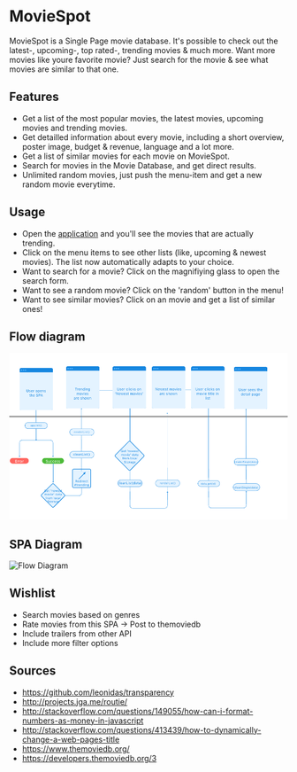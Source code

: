 # MovieSpot
MovieSpot is a Single Page movie database. It's possible to check out the latest-, upcoming-, top rated-, trending movies & much more. Want more movies like youre favorite movie? Just search for the movie & see what movies are similar to that one.

## Features

- Get a list of the most popular movies, the latest movies, upcoming movies and trending movies.
- Get detailled information about every movie, including a short overview, poster image, budget & revenue, language and a lot more.
- Get a list of similar movies for each movie on MovieSpot.
- Search for movies in the Movie Database, and get direct results.
- Unlimited random movies, just push the menu-item and get a new random movie everytime.

## Usage

- Open the [application](http://camille-sebastien.com/moviespot) and you'll see the movies that are actually trending.
- Click on the menu items to see other lists (like, upcoming & newest movies). The list now automatically adapts to your choice.
- Want to search for a movie? Click on the magnifiying glass to open the search form.
- Want to see a random movie? Click on the 'random' button in the menu!
- Want to see similar movies? Click on an movie and get a list of similar ones!


## Flow diagram
![Flow Diagram](./flowDiagram.png "Flow Diagram")

## SPA Diagram
![Flow Diagram](./SPA-Diagram.png "Flow Diagram")

## Wishlist
- Search movies based on genres
- Rate movies from this SPA -> Post to themoviedb
- Include trailers from other API
- Include more filter options

## Sources
- https://github.com/leonidas/transparency
- http://projects.jga.me/routie/
- http://stackoverflow.com/questions/149055/how-can-i-format-numbers-as-money-in-javascript
- http://stackoverflow.com/questions/413439/how-to-dynamically-change-a-web-pages-title
- https://www.themoviedb.org/
- https://developers.themoviedb.org/3
